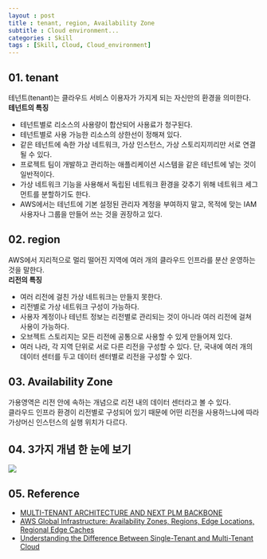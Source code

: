 ```yaml
---
layout : post
title : tenant, region, Availability Zone
subtitle : Cloud environment...
categories : Skill
tags : [Skill, Cloud, Cloud_environment]
---
```


## 01. tenant

테넌트(tenant)는 클라우드 서비스 이용자가 가지게 되는 자신만의 환경을 의미한다.<br>
**테넌트의 특징**

- 테넌트별로 리소스의 사용량이 합산되어 사용료가 청구된다.
- 테넌트별로 사용 가능한 리소스의 상한선이 정해져 있다.
- 같은 테넌트에 속한 가상 네트워크, 가상 인스턴스, 가상 스토리지끼리만 서로 연결될 수 있다.
- 프로젝트 팀이 개발하고 관리하는 애플리케이션 시스템을 같은 테넌트에 넣는 것이 일반적이다.
- 가상 네트워크 기능을 사용해서 독립된 네트워크 환경을 갖추기 위해 네트워크 세그먼트를 분할하기도 한다.
- AWS에서는 테넌트에 기본 설정된 관리자 계정을 부여하지 말고, 목적에 맞는 IAM 사용자나 그룹을 만들어 쓰는 것을 권장하고 있다.

## 02. region

AWS에서 지리적으로 멀리 떨어진 지역에 여러 개의 클라우드 인프라를 분산 운영하는 것을 말한다.<br>
**리전의 특징**

- 여러 리전에 걸친 가상 네트워크는 만들지 못한다.
- 리전별로 가상 네트워크 구성이 가능하다.
- 사용자 계정이나 테넌트 정보는 리전별로 관리되는 것이 아니라 여러 리전에 걸쳐 사용이 가능하다.
- 오브젝트 스토리지는 모든 리전에 공통으로 사용할 수 있게 만들어져 있다.
- 여러 나라, 각 지역 단위로 서로 다른 리전을 구성할 수 있다. 단, 국내에 여러 개의 데이터 센터를 두고 데이터 센터별로 리전을 구성할 수 있다.

## 03. Availability Zone

가용영역은 리전 안에 속하는 개념으로 리전 내의 데이터 센터라고 볼 수 있다.<br>
클라우드 인프라 환경이 리전별로 구성되어 있기 때문에 어떤 리전을 사용하느냐에 따라 가상머신 인스턴스의 실행 위치가 다르다.

## 04. 3가지 개념 한 눈에 보기

<img src="https://github.com/WoojinJeonkr/WoojinJeonkr.github.io/blob/main/assets/images/post_image/Cloud_Environment.png?raw=true" />

## 05. Reference

- [MULTI-TENANT ARCHITECTURE AND NEXT PLM BACKBONE](https://beyondplm.com/2018/09/14/multi-tenant-architecture-next-plm-backbone/)
- [AWS Global Infrastructure: Availability Zones, Regions, Edge Locations, Regional Edge Caches](https://cloudacademy.com/blog/aws-global-infrastructure/)
- [Understanding the Difference Between Single-Tenant and Multi-Tenant Cloud](https://blog.loginradius.com/identity/single-tenant-vs-multi-tenant/)
